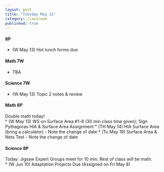 ```yaml
---
layout: post
title: "Tuesday May 12"
category: classroom
published: true
---
```

#### 8P
* (W May 13) Hot lunch forms due

#### Math 7W
* TBA

#### Science 7W
* (W May 13) Topic 2 notes & review

#### Math 8P
<div class="alert alert-success" role="alert">Double math today!</div>
* (W May 13) WS on Surface Area #1-8 (30 min class time given); Sign Pythagoras HIA & Surface Area Assignment
* (TH May 14) HIA Surface Area (bring a calculator) - Note the change of date
* (Tu May 19) Surface Area & Nets Test - Note the change of date

#### Science 8P
<div class="alert alert-success" role="alert">Today: Jigsaw Expert Groups meet for 10 min. Rest of class will be math.</div>
* (W Jun 10) Adaptation Projects Due (Assigned on Fri May 8)
